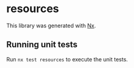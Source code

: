 # resources

This library was generated with [Nx](https://nx.dev).

## Running unit tests

Run `nx test resources` to execute the unit tests.
